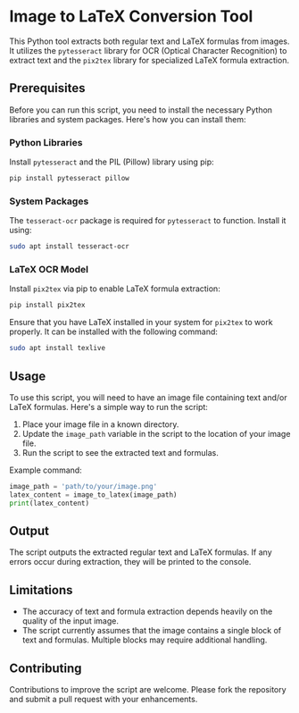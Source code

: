  

# Image to LaTeX Conversion Tool

This Python tool extracts both regular text and LaTeX formulas from images. It utilizes the `pytesseract` library for OCR (Optical Character Recognition) to extract text and the `pix2tex` library for specialized LaTeX formula extraction.

## Prerequisites

Before you can run this script, you need to install the necessary Python libraries and system packages. Here's how you can install them:

### Python Libraries

Install `pytesseract` and the PIL (Pillow) library using pip:

```bash
pip install pytesseract pillow
```

### System Packages

The `tesseract-ocr` package is required for `pytesseract` to function. Install it using:

```bash
sudo apt install tesseract-ocr
```

### LaTeX OCR Model

Install `pix2tex` via pip to enable LaTeX formula extraction:

```bash
pip install pix2tex
```

Ensure that you have LaTeX installed in your system for `pix2tex` to work properly. It can be installed with the following command:

```bash
sudo apt install texlive
```

## Usage

To use this script, you will need to have an image file containing text and/or LaTeX formulas. Here's a simple way to run the script:

1. Place your image file in a known directory.
2. Update the `image_path` variable in the script to the location of your image file.
3. Run the script to see the extracted text and formulas.

Example command:

```python
image_path = 'path/to/your/image.png'
latex_content = image_to_latex(image_path)
print(latex_content)
```

## Output

The script outputs the extracted regular text and LaTeX formulas. If any errors occur during extraction, they will be printed to the console.

## Limitations

- The accuracy of text and formula extraction depends heavily on the quality of the input image.
- The script currently assumes that the image contains a single block of text and formulas. Multiple blocks may require additional handling.

## Contributing

Contributions to improve the script are welcome. Please fork the repository and submit a pull request with your enhancements.
 

